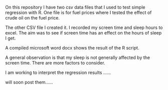On this repository I have two csv data files that I used to test simple regression with R. One file is for fuel prices where I tested the effect of crude oil on the fuel price.

The other CSV file I created it. I recorded my screen time and sleep hours to excel. The aim was to see if screen time has an effect on the hours of sleep I get.

A compiled microsoft word docx shows the result of the R script.

A general observation is that my sleep is not generally affected by the screen time. There are more factors to consider.

I am working to interpret the regression results ......

will soon post them......
